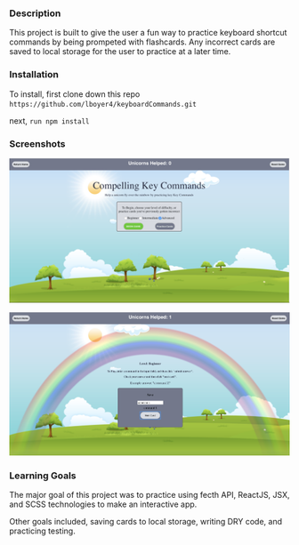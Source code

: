 ### Description

This project is built to give the user a fun way to practice keyboard shortcut commands by being prompeted with flashcards. Any incorrect cards are saved to local storage for the user to practice at a later time. 

### Installation

To install, first clone down this repo `https://github.com/lboyer4/keyboardCommands.git` 

next, `run npm install`


### Screenshots

![image of project's starting screen](./src/images/screenshot1.png)

![image of project's flashcard screen](./src/images/screenshot2.png)

### Learning Goals

The major goal of this project was to practice using  fecth API, ReactJS, JSX, and SCSS technologies to make an interactive app.

Other goals included, saving cards to local storage, writing DRY code, and practicing testing.
